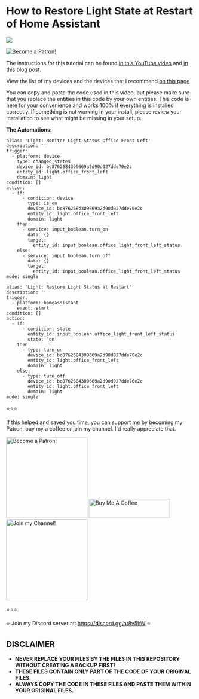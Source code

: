 # How to Restore Light State at Restart of Home Assistant

<a href="https://youtu.be/m_fbo_Co-TU" target="_blank"><img src="https://github.com/smarthomejunkie/Home-Assistant-Tutorials/blob/master/How-To-Restore-Light-State-at-Restart-of-Home-Assistant/How-To-Restore-Light-State-At-Restart-Of-Home-Assistant-thumb.jpg?raw=true"></a>

<a href="https://www.patreon.com/bePatron?u=50155158" target="_blank"><img src="https://github.com/smarthomejunkie/Home-Assistant-Tutorials/blob/master/become-a-patron.png?raw=true" alt="Become a Patron!"></a>

The instructions for this tutorial can be found [in this YouTube video](https://youtu.be/SxEHslRKqrw) and [in this blog post](https://www.smarthomejunkie.net/how-to-restore-light-state-at-restart-of-home-assistant).

View the list of my devices and the devices that I recommend [on this page](https://github.com/smarthomejunkie/MyDevices/)

You can copy and paste the code used in this video, but please make sure that you replace the entities in this code by your own entities.
This code is here for your convenience and works 100% if everything is installed correctly. If something is not working in your install, please review your installation to see what might be missing in your setup.

**The Automations:**

```
alias: 'Light: Monitor Light Status Office Front Left'
description: ''
trigger:
  - platform: device
    type: changed_states
    device_id: bc8762684309669a2d90d027dde70e2c
    entity_id: light.office_front_left
    domain: light
condition: []
action:
  - if:
      - condition: device
        type: is_on
        device_id: bc8762684309669a2d90d027dde70e2c
        entity_id: light.office_front_left
        domain: light
    then:
      - service: input_boolean.turn_on
        data: {}
        target:
          entity_id: input_boolean.office_light_front_left_status
    else:
      - service: input_boolean.turn_off
        data: {}
        target:
          entity_id: input_boolean.office_light_front_left_status
mode: single
```

```
alias: 'Light: Restore Light Status at Restart'
description: ''
trigger:
  - platform: homeassistant
    event: start
condition: []
action:
  - if:
      - condition: state
        entity_id: input_boolean.office_light_front_left_status
        state: 'on'
    then:
      - type: turn_on
        device_id: bc8762684309669a2d90d027dde70e2c
        entity_id: light.office_front_left
        domain: light
    else:
      - type: turn_off
        device_id: bc8762684309669a2d90d027dde70e2c
        entity_id: light.office_front_left
        domain: light
mode: single

```

⭐⭐⭐

If this helped and saved you time, you can support me by becoming my Patron, buy my a coffee or join my channel. I'd really appreciate that.

<a href="https://www.patreon.com/bePatron?u=50155158" target="_blank"><img src="https://github.com/smarthomejunkie/Home-Assistant-Tutorials/blob/master/become-a-patron.png?raw=true" width="217" alt="Become a Patron!"></a>
 <a href="https://www.buymeacoffee.com/smarthomejunkie" target="_blank"><img src="https://cdn.buymeacoffee.com/buttons/default-blue.png" alt="Buy Me A Coffee" height="51" width="217" ></a>
 <a href="https://www.youtube.com/c/smarthomejunkie/join" target="_blank"><img src="https://github.com/smarthomejunkie/Home-Assistant-Tutorials/blob/master/Join-Logo.png?raw=true" width="217" alt="Join my Channel!"></a>

⭐⭐⭐

⭐ Join my Discord server at: https://discord.gg/at8v5hW ⭐


## DISCLAIMER
* **NEVER REPLACE YOUR FILES BY THE FILES IN THIS REPOSITORY WITHOUT CREATING A BACKUP FIRST!**
* **THESE FILES CONTAIN ONLY PART OF THE CODE OF YOUR ORIGINAL FILES.**
* **ALWAYS COPY THE CODE IN THESE FILES AND PASTE THEM WITHIN YOUR ORIGINAL FILES.**
